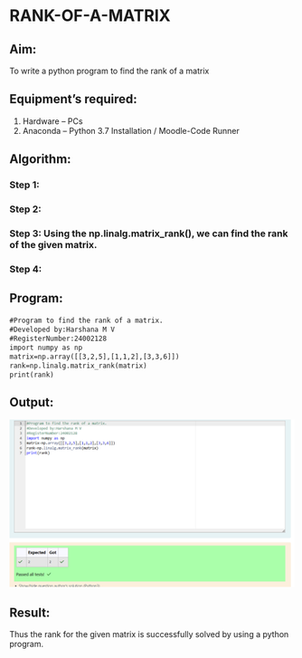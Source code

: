 # RANK-OF-A-MATRIX
## Aim:
To write a python program to find the rank of a matrix
## Equipment’s required:
1. 	Hardware – PCs
2. 	Anaconda – Python 3.7 Installation / Moodle-Code Runner
## Algorithm:
### Step 1: 
### Step 2: 
### Step 3: Using the np.linalg.matrix_rank(), we can find the rank of the given matrix.
### Step 4: 
## Program:

```
#Program to find the rank of a matrix.
#Developed by:Harshana M V
#RegisterNumber:24002128
import numpy as np
matrix=np.array([[3,2,5],[1,1,2],[3,3,6]])
rank=np.linalg.matrix_rank(matrix)
print(rank)

```
## Output:
![output](<Screenshot 2024-11-25 220013-1.png>)
## Result:
Thus the rank for the given matrix is successfully solved by  using a python program.

